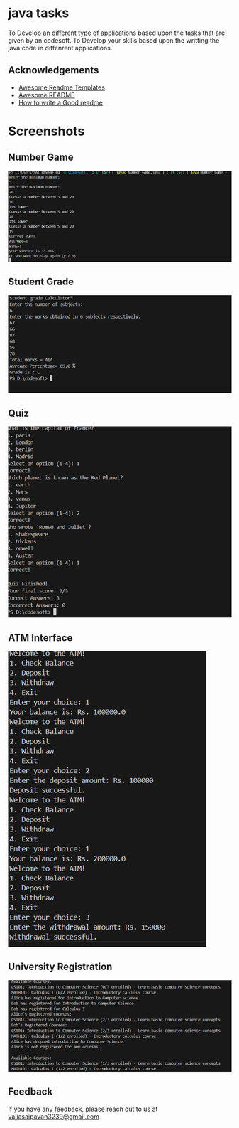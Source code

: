 # java tasks

To Develop an different type of applications based upon the tasks
that are given by an codesoft. To Develop your skills based upon the writting the java code in diffenrent applications.

## Acknowledgements

 - [Awesome Readme Templates](https://awesomeopensource.com/project/elangosundar/awesome-README-templates)
 - [Awesome README](https://github.com/matiassingers/awesome-readme)
 - [How to write a Good readme](https://bulldogjob.com/news/449-how-to-write-a-good-readme-for-your-github-project)

# Screenshots

## Number Game
![Number Game](https://github.com/iam-saipavan/CODSOFT-java-tasks/blob/3eecc15dd389d4f4c7f375027baa01715a0ea470/Screenshot%202024-12-04%20201258.png)

## Student Grade
![Student Grade](https://github.com/iam-saipavan/CODSOFT-java-tasks/blob/3eecc15dd389d4f4c7f375027baa01715a0ea470/Screenshot%202024-12-05%20151916.png)

## Quiz
![Quiz](https://github.com/iam-saipavan/CODSOFT-java-tasks/blob/3eecc15dd389d4f4c7f375027baa01715a0ea470/Screenshot%202024-12-05%20152027.png)

## ATM Interface
![ATM Interface](https://github.com/iam-saipavan/CODSOFT-java-tasks/blob/3eecc15dd389d4f4c7f375027baa01715a0ea470/Screenshot%202024-12-05%20152347.png)

## University Registration
![University Registration](https://github.com/iam-saipavan/CODSOFT-java-tasks/blob/3eecc15dd389d4f4c7f375027baa01715a0ea470/Screenshot%202024-12-05%20152128.png)

## Feedback

If you have any feedback, please reach out to us at vajjasaipavan3239@gmail.com

